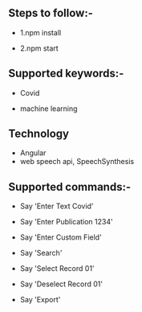 ## Steps to follow:-

 - 1.npm install

 - 2.npm start

## Supported keywords:-

 - Covid

 - machine learning

## Technology
- Angular
- web speech api, SpeechSynthesis

## Supported commands:-

 - Say 'Enter Text Covid'

 - Say 'Enter Publication 1234'

 - Say 'Enter Custom Field'

 - Say 'Search'

 - Say 'Select Record 01'

 - Say 'Deselect Record 01'

 - Say 'Export'